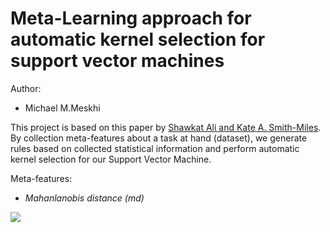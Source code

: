 # Meta-Learning approach for automatic kernel selection for support vector machines

Author:

- Michael M.Meskhi

This project is based on this paper by [Shawkat Ali and Kate A. Smith-Miles]().
By collection meta-features about a task at hand (dataset), we generate rules based on collected statistical information and perform automatic kernel selection for our Support Vector Machine.

Meta-features:

- *Mahanlanobis distance (md)*


<img src="https://latex.codecogs.com/gif.latex?md_{rs}^{2}=(x_{r}-x_{s})V^{-1}(x_{r}-x_{s})^{\prime}" /> 

